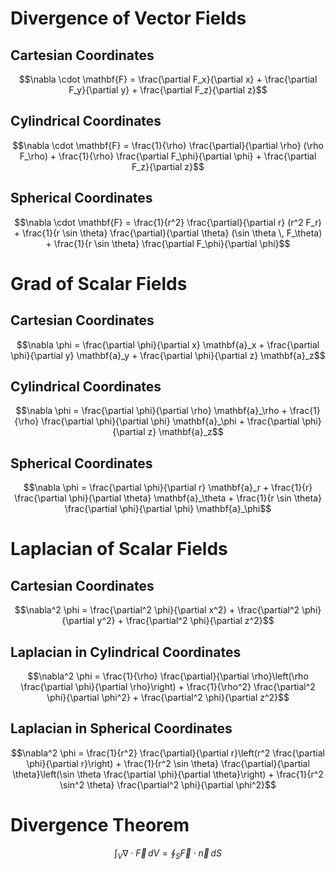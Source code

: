 # Divergence of Vector Fields
## Cartesian Coordinates
$$\nabla \cdot \mathbf{F} = \frac{\partial F_x}{\partial x} + \frac{\partial F_y}{\partial y} + \frac{\partial F_z}{\partial z}$$


## Cylindrical Coordinates
$$\nabla \cdot \mathbf{F} = \frac{1}{\rho} \frac{\partial}{\partial \rho} (\rho F_\rho) + \frac{1}{\rho} \frac{\partial F_\phi}{\partial \phi} + \frac{\partial F_z}{\partial z}$$


## Spherical Coordinates
$$\nabla \cdot \mathbf{F} = \frac{1}{r^2} \frac{\partial}{\partial r} (r^2 F_r) + \frac{1}{r \sin \theta} \frac{\partial}{\partial \theta} (\sin \theta \, F_\theta) + \frac{1}{r \sin \theta} \frac{\partial F_\phi}{\partial \phi}$$

# Grad of Scalar Fields

## Cartesian Coordinates
$$\nabla \phi = \frac{\partial \phi}{\partial x} \mathbf{a}_x + \frac{\partial \phi}{\partial y} \mathbf{a}_y + \frac{\partial \phi}{\partial z} \mathbf{a}_z$$

## Cylindrical Coordinates
$$\nabla \phi = \frac{\partial \phi}{\partial \rho} \mathbf{a}_\rho + \frac{1}{\rho} \frac{\partial \phi}{\partial \phi} \mathbf{a}_\phi + \frac{\partial \phi}{\partial z} \mathbf{a}_z$$

## Spherical Coordinates
$$\nabla \phi = \frac{\partial \phi}{\partial r} \mathbf{a}_r + \frac{1}{r} \frac{\partial \phi}{\partial \theta} \mathbf{a}_\theta + \frac{1}{r \sin \theta} \frac{\partial \phi}{\partial \phi} \mathbf{a}_\phi$$

# Laplacian of Scalar Fields
## Cartesian Coordinates
$$\nabla^2 \phi = \frac{\partial^2 \phi}{\partial x^2} + \frac{\partial^2 \phi}{\partial y^2} + \frac{\partial^2 \phi}{\partial z^2}$$

## Laplacian in Cylindrical Coordinates
$$\nabla^2 \phi = \frac{1}{\rho} \frac{\partial}{\partial \rho}\left(\rho \frac{\partial \phi}{\partial \rho}\right) + \frac{1}{\rho^2} \frac{\partial^2 \phi}{\partial \phi^2} + \frac{\partial^2 \phi}{\partial z^2}$$

## Laplacian in Spherical Coordinates
$$\nabla^2 \phi = \frac{1}{r^2} \frac{\partial}{\partial r}\left(r^2 \frac{\partial \phi}{\partial r}\right) + \frac{1}{r^2 \sin \theta} \frac{\partial}{\partial \theta}\left(\sin \theta \frac{\partial \phi}{\partial \theta}\right) + \frac{1}{r^2 \sin^2 \theta} \frac{\partial^2 \phi}{\partial \phi^2}$$


# Divergence Theorem
$$\int_V \nabla \cdot \vec{F} \, dV = \oint_S \vec{F} \cdot \vec{n} \, dS$$
